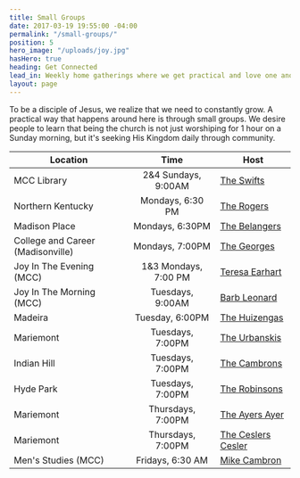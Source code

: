 ```yaml
---
title: Small Groups
date: 2017-03-19 19:55:00 -04:00
permalink: "/small-groups/"
position: 5
hero_image: "/uploads/joy.jpg"
hasHero: true
heading: Get Connected
lead_in: Weekly home gatherings where we get practical and love one another.
layout: page
---
```


To be a disciple of Jesus, we realize that we need to constantly grow. A practical way that happens around here is through small groups. We desire people to learn that being the church is not just worshiping for 1 hour on a Sunday morning, but it's seeking His Kingdom daily through community.

| Location                     | Time                 | Host                                              |
| ---------------------------  | :--------------------: | --------------------------------------------------|
| MCC Library | 2&4 Sundays, 9:00AM     | [The Swifts](mailto:zekeswift@gmail.com)                             |
| Northern Kentucky            | Mondays, 6:30 PM     | [The Rogers](mailto:aaronrgrs7@gmail.com) |
| Madison Place                 | Mondays, 6:30PM     | [The Belangers](mailto:chefbelanger@hotmail.com)   |
| College and Career (Madisonville)| Mondays, 7:00PM      | [The Georges](mailto:georgem3@mail.uc.edu)|
| Joy In The Evening (MCC)     |1&3 Mondays, 7:00 PM  | [Teresa Earhart](mailto:ttearhart@gmail.com)| [Paula Ayer] (mailto:ayerpaula@gmail.com)|
| Joy In The Morning (MCC)     | Tuesdays, 9:00AM     | [Barb Leonard](mailto:tfleo@cinci.rr.com)                           |
| Madeira                      | Tuesday, 6:00PM      | [The Huizengas](mailto:huizenb@gmail.com)                 |
| Mariemont                    | Tuesdays, 7:00PM    | [The Urbanskis](mailto:urbanskirob@yahoo.com)                  | 
| Indian Hill                  | Tuesdays, 7:00PM     | [The Cambrons](mailto:mikecambron43@gmail.com)|                          |
| Hyde Park                    | Tuesdays, 7:00PM      | [The Robinsons](mailto:burr.robinson@gmail.com)|
| Mariemont                    | Thursdays, 7:00PM    | [The Ayers Ayer](mailto:matt@ayerquality.com)                  |
| Mariemont                    | Thursdays, 7:00PM    | [The Ceslers Cesler](mailto:stevecesler@yahoo.com)                  |
| Men's Studies (MCC)          | Fridays, 6:30 AM     | [Mike Cambron](mailto:mikecambron43@gmail.com)| 


